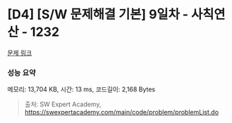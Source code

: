 # [D4] [S/W 문제해결 기본] 9일차 - 사칙연산 - 1232 

[문제 링크](https://swexpertacademy.com/main/code/problem/problemDetail.do?contestProbId=AV141J8KAIcCFAYD) 

### 성능 요약

메모리: 13,704 KB, 시간: 13 ms, 코드길이: 2,168 Bytes



> 출처: SW Expert Academy, https://swexpertacademy.com/main/code/problem/problemList.do